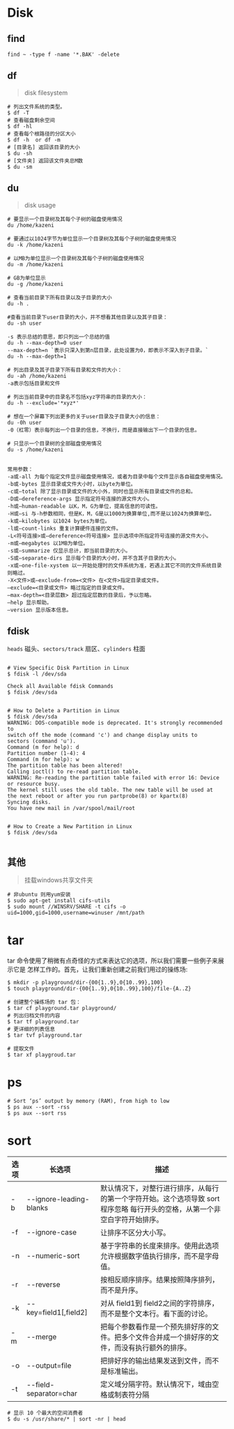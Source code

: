 

# Disk





## find

> 

```shell
find ~ -type f -name '*.BAK' -delete
```





## df

> disk filesystem

```shell
# 列出文件系统的类型。
$ df -T
# 查看磁盘剩余空间
$ df -hl 
# 查看每个根路径的分区大小
$ df -h  or df -m
# [目录名] 返回该目录的大小
$ du -sh 
# [文件夹] 返回该文件夹总M数
$ du -sm 

```







## du

> disk usage

```shell
# 要显示一个目录树及其每个子树的磁盘使用情况
du /home/kazeni

# 要通过以1024字节为单位显示一个目录树及其每个子树的磁盘使用情况
du -k /home/kazeni

# 以MB为单位显示一个目录树及其每个子树的磁盘使用情况
du -m /home/kazeni  

# GB为单位显示
du -g /home/kazeni  

# 查看当前目录下所有目录以及子目录的大小
du -h .  

#查看当前目录下user目录的大小，并不想看其他目录以及其子目录：
du -sh user

-s 表示总结的意思，即只列出一个总结的值
du -h --max-depth=0 user
--max-depth=n `表示只深入到第n层目录，此处设置为0，即表示不深入到子目录。`
du -h --max-depth=1

# 列出目录及其子目录下所有目录和文件的大小：
du -ah /home/kazeni
-a表示包括目录和文件

# 列出当前目录中的目录名不包括xyz字符串的目录的大小：
du -h --exclude='*xyz*'

# 想在一个屏幕下列出更多的关于user目录及子目录大小的信息：
du -0h user
-0（杠零）表示每列出一个目录的信息，不换行，而是直接输出下一个目录的信息。

# 只显示一个目录树的全部磁盘使用情况
du -s /home/kazeni


常用参数：
-a或-all 为每个指定文件显示磁盘使用情况，或者为目录中每个文件显示各自磁盘使用情况。
-b或-bytes 显示目录或文件大小时，以byte为单位。
-c或–total 除了显示目录或文件的大小外，同时也显示所有目录或文件的总和。
-D或–dereference-args 显示指定符号连接的源文件大小。
-h或–human-readable 以K，M，G为单位，提高信息的可读性。
-H或–si 与-h参数相同，但是K，M，G是以1000为换算单位,而不是以1024为换算单位。
-k或–kilobytes 以1024 bytes为单位。
-l或–count-links 重复计算硬件连接的文件。
-L<符号连接>或–dereference<符号连接> 显示选项中所指定符号连接的源文件大小。
-m或–megabytes 以1MB为单位。
-s或–summarize 仅显示总计，即当前目录的大小。
-S或–separate-dirs 显示每个目录的大小时，并不含其子目录的大小。
-x或–one-file-xystem 以一开始处理时的文件系统为准，若遇上其它不同的文件系统目录则略过。
-X<文件>或–exclude-from=<文件> 在<文件>指定目录或文件。
–exclude=<目录或文件> 略过指定的目录或文件。
–max-depth=<目录层数> 超过指定层数的目录后，予以忽略。
–help 显示帮助。
–version 显示版本信息。
```



## fdisk

`heads` 磁头、`sectors/track` 扇区、`cylinders` 柱面



```shell

# View Specific Disk Partition in Linux
$ fdisk -l /dev/sda

Check all Available fdisk Commands
$ fdisk /dev/sda


# How to Delete a Partition in Linux
$ fdisk /dev/sda
WARNING: DOS-compatible mode is deprecated. It's strongly recommended to
switch off the mode (command 'c') and change display units to
sectors (command 'u').
Command (m for help): d
Partition number (1-4): 4
Command (m for help): w
The partition table has been altered!
Calling ioctl() to re-read partition table.
WARNING: Re-reading the partition table failed with error 16: Device or resource busy.
The kernel still uses the old table. The new table will be used at
the next reboot or after you run partprobe(8) or kpartx(8)
Syncing disks.
You have new mail in /var/spool/mail/root


# How to Create a New Partition in Linux
$ fdisk /dev/sda


```







## 其他

> 挂载windows共享文件夹

```shell
# 非ubuntu 则用yum安装
$ sudo apt-get install cifs-utils
$ sudo mount //WINSRV/SHARE -t cifs -o uid=1000,gid=1000,username=winuser /mnt/path

```



# tar

tar 命令使用了稍微有点奇怪的方式来表达它的选项，所以我们需要一些例子来展示它是 怎样工作的。首先，让我们重新创建之前我们用过的操练场:

```shell
$ mkdir -p playground/dir-{00{1..9},0{10..99},100}
$ touch playground/dir-{00{1..9},0{10..99},100}/file-{A..Z}

# 创建整个操练场的 tar 包：
$ tar cf playground.tar playground/
# 列出归档文件的内容
$ tar tf playground.tar
# 更详细的列表信息
$ tar tvf playground.tar

# 提取文件
$ tar xf playgroud.tar
```





# ps

```shell
# Sort ‘ps’ output by memory (RAM), from high to low
$ ps aux --sort -rss
$ ps aux --sort rss
```





#  sort



| 选项   | 长选项                     | 描述                                       |
| ---- | ----------------------- | ---------------------------------------- |
| -b   | --ignore-leading-blanks | 默认情况下，对整行进行排序，从每行的第一个字符开始。这个选项导致 sort 程序忽略 每行开头的空格，从第一个非空白字符开始排序。 |
| -f   | --ignore-case           | 让排序不区分大小写。                               |
| -n   | --numeric-sort          | 基于字符串的长度来排序。使用此选项允许根据数字值执行排序，而不是字母值。     |
| -r   | --reverse               | 按相反顺序排序。结果按照降序排列，而不是升序。                  |
| -k   | --key=field1[,field2]   | 对从 field1到 field2之间的字符排序，而不是整个文本行。看下面的讨论。 |
| -m   | --merge                 | 把每个参数看作是一个预先排好序的文件。把多个文件合并成一个排好序的文件，而没有执行额外的排序。 |
| -o   | --output=file           | 把排好序的输出结果发送到文件，而不是标准输出。                  |
| -t   | --field-separator=char  | 定义域分隔字符。默认情况下，域由空格或制表符分隔                 |



 	

```shell
# 显示 10 个最大的空间消费者
$ du -s /usr/share/* | sort -nr | head
```